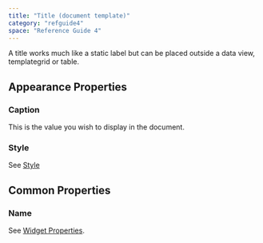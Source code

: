 ```yaml
---
title: "Title (document template)"
category: "refguide4"
space: "Reference Guide 4"
---
```

A title works much like a static label but can be placed outside a data view, templategrid or table.

## Appearance Properties

### Caption

This is the value you wish to display in the document.

### Style

See [Style](Style)

## Common Properties

### Name

See [Widget Properties](Widget+Properties).